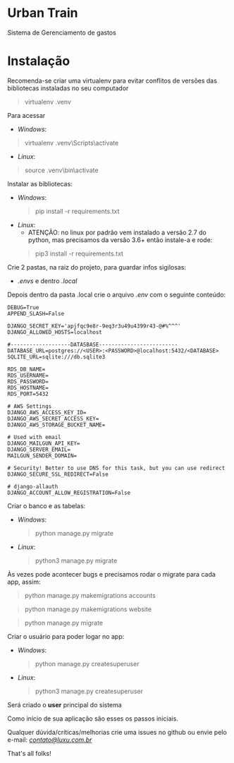 # Urban Train

Sistema de Gerenciamento de gastos

# Instalação
Recomenda-se criar uma virtualenv para evitar conflitos de versões das bibliotecas instaladas no seu computador
> virtualenv .venv

Para acessar
- *Windows*:
> virtualenv .venv\Scripts\activate
- *Linux*:
> source .venv\bin\activate

Instalar as bibliotecas:
- *Windows*:
  > pip install -r requirements.txt
- *Linux*:
  - ATENÇÃO: no linux por padrão vem instalado a versão 2.7 do python,
   mas precisamos da versão 3.6+ então instale-a e rode:
  > pip3 install -r requirements.txt

Crie 2 pastas, na raiz do projeto, para guardar infos sigilosas:
- *.envs* e dentro *.local*

Depois dentro da pasta .local crie o arquivo *.env* com o seguinte conteúdo:
```
DEBUG=True
APPEND_SLASH=False

DJANGO_SECRET_KEY='apjfqc9e8r-9eq3r3u49u4399r43-@#%^^^'
DJANGO_ALLOWED_HOSTS=localhost

#-------------------DATASBASE-------------------------
DATABASE_URL=postgres://<USER>:<PASSWORD>@localhost:5432/<DATABASE>
SQLITE_URL=sqlite:///db.sqlite3

RDS_DB_NAME=
RDS_USERNAME=
RDS_PASSWORD=
RDS_HOSTNAME=
RDS_PORT=5432

# AWS Settings
DJANGO_AWS_ACCESS_KEY_ID=
DJANGO_AWS_SECRET_ACCESS_KEY=
DJANGO_AWS_STORAGE_BUCKET_NAME=

# Used with email
DJANGO_MAILGUN_API_KEY=
DJANGO_SERVER_EMAIL=
MAILGUN_SENDER_DOMAIN=

# Security! Better to use DNS for this task, but you can use redirect
DJANGO_SECURE_SSL_REDIRECT=False

# django-allauth
DJANGO_ACCOUNT_ALLOW_REGISTRATION=False
```

Criar o banco e as tabelas:
- *Windows*:
  > python manage.py migrate
- *Linux*:
  > python3 manage.py migrate

Às vezes pode acontecer bugs e precisamos rodar o migrate para cada app, assim:
> python manage.py makemigrations accounts  

> python manage.py makemigrations website

> python manage.py migrate

Criar o usuário para poder logar no app:

- *Windows*:
  > python manage.py createsuperuser
- *Linux*:
  > python3 manage.py createsuperuser

Será criado o **user** principal do sistema

Como início de sua aplicação são esses os passos iniciais.

Qualquer dúvida/críticas/melhorias crie uma issues no github
ou envie pelo e-mail: *contato@luxu.com.br*

That's all folks!